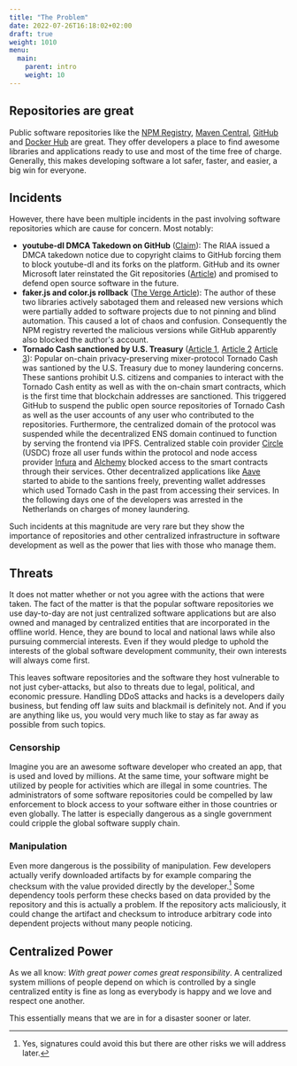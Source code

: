```yaml
---
title: "The Problem"
date: 2022-07-26T16:18:02+02:00
draft: true
weight: 1010
menu:
  main:
    parent: intro
    weight: 10
---
```


## Repositories are great

Public software repositories like the [NPM Registry](https://www.npmjs.com/),
[Maven Central](https://search.maven.org/), [GitHub](https://github.com/) and
[Docker Hub](https://hub.docker.com/) are great.
They offer developers a place to find awesome libraries and applications ready
to use and most of the time free of charge.
Generally, this makes developing software a lot safer, faster, and easier, a
big win for everyone.

## Incidents
<!-- incident -->
<!-- youtube-dl https://github.com/github/dmca/blob/master/2020/10/2020-10-23-RIAA.md -->
<!-- faker.js https://www.theverge.com/2022/1/9/22874949/developer-corrupts-open-source-libraries-projects-affected -->
<!-- https://cryptobriefing.com/circle-github-comply-with-tornado-cash-sanctions/ -->
<!-- https://www.theverge.com/2022/8/8/23296778/us-treasury-tornado-cash-crypto-mixer-sanctions-ethereum-north-korea -->
<!-- https://techcrunch.com/2022/08/08/treasury-tornado-cash-laundering-stolen-crypto/ -->
<!-- https://techcrunch.com/2022/08/12/suspected-tornado-cash-developer-arrested-in-amsterdam/ -->
<!-- https://www.theverge.com/2022/8/12/23298217/tornado-cash-crypto-mixer-crackdown-authorities-arrest-suspected-developer-amsterdam -->

<!-- generally centralization -->
<!-- https://edition.cnn.com/2020/12/14/business/mastercard-visa-discover-pornhub/index.html -->

However, there have been multiple incidents in the past involving software
repositories which are cause for concern.
Most notably:

 * __youtube-dl DMCA Takedown on GitHub__
   ([Claim](https://github.com/github/dmca/blob/master/2020/10/2020-10-23-RIAA.md)):
   The RIAA issued a DMCA takedown notice due to copyright claims to GitHub
   forcing them to block youtube-dl and its forks on the platform. GitHub and
   its owner Microsoft later reinstated the Git repositories
   ([Article](https://www.theverge.com/2020/11/17/21571473/github-youtube-dl-downloader-riaa-copyright-1201-takedown-reinstated))
   and promised to defend open source software in the future.
 * __faker.js and color.js rollback__ ([The Verge
   Article](https://www.theverge.com/2022/1/9/22874949/developer-corrupts-open-source-libraries-projects-affected)):
   The author of these two libraries actively sabotaged them and released new
   versions which were partially added to software projects due to not pinning
   and blind automation. This caused a lot of chaos and confusion. Consequently
   the NPM registry reverted the malicious versions while GitHub apparently
   also blocked the author's account.
 * __Tornado Cash sanctioned by U.S. Treasury__ ([Article
   1](https://cryptobriefing.com/circle-github-comply-with-tornado-cash-sanctions/),
   [Article
   2](https://techcrunch.com/2022/08/08/treasury-tornado-cash-laundering-stolen-crypto/)
   [Article 3](https://www.theverge.com/2022/8/12/23298217/tornado-cash-crypto-mixer-crackdown-authorities-arrest-suspected-developer-amsterdam)):
   Popular on-chain privacy-preserving mixer-protocol Tornado Cash was
   santioned by the U.S. Treasury due to money laundering concerns.
   These santions prohibit U.S. citizens and companies to interact with the
   Tornado Cash entity as well as with the on-chain smart contracts, which is
   the first time that blockchain addresses are sanctioned.
   This triggered GitHub to suspend the public open source repositories
   of Tornado Cash as well as the user accounts of any user who contributed to
   the repositories.
   Furthermore, the centralized domain of the protocol was suspended while the
   decentralized ENS domain continued to function by serving the frontend via
   IPFS.
   Centralized stable coin provider [Circle](https://www.circle.com/) (USDC)
   froze all user funds within the protocol and node access provider
   [Infura](https://infura.io/) and [Alchemy](https://www.alchemy.com/) blocked
   access to the smart contracts through their services.
   Other decentralized applications like [Aave](https://aave.com/) started to
   abide to the santions freely, preventing wallet addresses which used Tornado
   Cash in the past from accessing their services.
   In the following days one of the developers was arrested in the Netherlands
   on charges of money laundering.

Such incidents at this magnitude are very rare but they show the importance of
repositories and other centralized infrastructure in software development as
well as the power that lies with those who manage them.

## Threats

It does not matter whether or not you agree with the actions that were taken.
The fact of the matter is that the popular software repositories we use
day-to-day are not just centralized software applications but are also owned
and managed by centralized entities that are incorporated in the offline world.
Hence, they are bound to local and national laws while also pursuing commercial
interests.
Even if they would pledge to uphold the interests of the global software
development community, their own interests will always come first.

This leaves software repositories and the software they host vulnerable to not
just cyber-attacks, but also to threats due to legal, political, and economic
pressure.
Handling DDoS attacks and hacks is a developers daily business, but fending off
law suits and blackmail is definitely not.
And if you are anything like us, you would very much like to stay as far away
as possible from such topics.

### Censorship

Imagine you are an awesome software developer who created an app, that is used
and loved by millions.
At the same time, your software might be utilized by people for activities
which are illegal in some countries.
The administrators of some software repositories could be compelled by law
enforcement to block access to your software either in those countries or even
globally.
The latter is especially dangerous as a single government could cripple the
global software supply chain.

### Manipulation

Even more dangerous is the possibility of manipulation.
Few developers actually verify downloaded artifacts by for example comparing
the checksum with the value provided directly by the developer.[^sig]
Some dependency tools perform these checks based on data provided by the
repository and this is actually a problem.
If the repository acts maliciously, it could change the artifact and checksum
to introduce arbitrary code into dependent projects without many people
noticing.

[^sig]: Yes, signatures could avoid this but there are other risks we will
  address later.

## Centralized Power

As we all know: _With great power comes great responsibility_.
A centralized system millions of people depend on which is controlled by a
single centralized entity is fine as long as everybody is happy and we love and
respect one another.

This essentially means that we are in for a disaster sooner or later.

<!-- TODO other centralized systems -->

